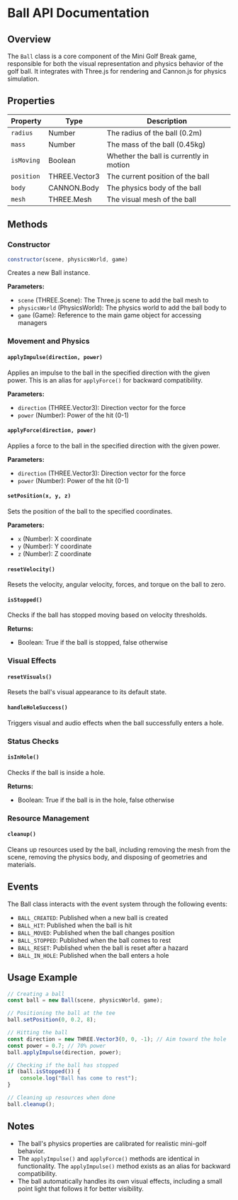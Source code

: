 # Ball API Documentation

## Overview

The `Ball` class is a core component of the Mini Golf Break game, responsible for both the visual representation and physics behavior of the golf ball. It integrates with Three.js for rendering and Cannon.js for physics simulation.

## Properties

| Property | Type | Description |
|----------|------|-------------|
| `radius` | Number | The radius of the ball (0.2m) |
| `mass` | Number | The mass of the ball (0.45kg) |
| `isMoving` | Boolean | Whether the ball is currently in motion |
| `position` | THREE.Vector3 | The current position of the ball |
| `body` | CANNON.Body | The physics body of the ball |
| `mesh` | THREE.Mesh | The visual mesh of the ball |

## Methods

### Constructor

```javascript
constructor(scene, physicsWorld, game)
```

Creates a new Ball instance.

**Parameters:**
- `scene` (THREE.Scene): The Three.js scene to add the ball mesh to
- `physicsWorld` (PhysicsWorld): The physics world to add the ball body to
- `game` (Game): Reference to the main game object for accessing managers

### Movement and Physics

#### `applyImpulse(direction, power)`

Applies an impulse to the ball in the specified direction with the given power. This is an alias for `applyForce()` for backward compatibility.

**Parameters:**
- `direction` (THREE.Vector3): Direction vector for the force
- `power` (Number): Power of the hit (0-1)

#### `applyForce(direction, power)`

Applies a force to the ball in the specified direction with the given power.

**Parameters:**
- `direction` (THREE.Vector3): Direction vector for the force
- `power` (Number): Power of the hit (0-1)

#### `setPosition(x, y, z)`

Sets the position of the ball to the specified coordinates.

**Parameters:**
- `x` (Number): X coordinate
- `y` (Number): Y coordinate
- `z` (Number): Z coordinate

#### `resetVelocity()`

Resets the velocity, angular velocity, forces, and torque on the ball to zero.

#### `isStopped()`

Checks if the ball has stopped moving based on velocity thresholds.

**Returns:**
- Boolean: True if the ball is stopped, false otherwise

### Visual Effects

#### `resetVisuals()`

Resets the ball's visual appearance to its default state.

#### `handleHoleSuccess()`

Triggers visual and audio effects when the ball successfully enters a hole.

### Status Checks

#### `isInHole()`

Checks if the ball is inside a hole.

**Returns:**
- Boolean: True if the ball is in the hole, false otherwise

### Resource Management

#### `cleanup()`

Cleans up resources used by the ball, including removing the mesh from the scene, removing the physics body, and disposing of geometries and materials.

## Events

The Ball class interacts with the event system through the following events:

- `BALL_CREATED`: Published when a new ball is created
- `BALL_HIT`: Published when the ball is hit
- `BALL_MOVED`: Published when the ball changes position
- `BALL_STOPPED`: Published when the ball comes to rest
- `BALL_RESET`: Published when the ball is reset after a hazard
- `BALL_IN_HOLE`: Published when the ball enters a hole

## Usage Example

```javascript
// Creating a ball
const ball = new Ball(scene, physicsWorld, game);

// Positioning the ball at the tee
ball.setPosition(0, 0.2, 8);

// Hitting the ball
const direction = new THREE.Vector3(0, 0, -1); // Aim toward the hole
const power = 0.7; // 70% power
ball.applyImpulse(direction, power);

// Checking if the ball has stopped
if (ball.isStopped()) {
    console.log("Ball has come to rest");
}

// Cleaning up resources when done
ball.cleanup();
```

## Notes

- The ball's physics properties are calibrated for realistic mini-golf behavior.
- The `applyImpulse()` and `applyForce()` methods are identical in functionality. The `applyImpulse()` method exists as an alias for backward compatibility.
- The ball automatically handles its own visual effects, including a small point light that follows it for better visibility. 